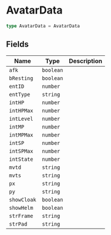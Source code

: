 # AvatarData



```typescript
type AvatarData = AvatarData
```

## Fields

| Name | Type | Description |
|------|------|-------------|
| `afk` | `boolean` |  |
| `bResting` | `boolean` |  |
| `entID` | `number` |  |
| `entType` | `string` |  |
| `intHP` | `number` |  |
| `intHPMax` | `number` |  |
| `intLevel` | `number` |  |
| `intMP` | `number` |  |
| `intMPMax` | `number` |  |
| `intSP` | `number` |  |
| `intSPMax` | `number` |  |
| `intState` | `number` |  |
| `mvtd` | `string` |  |
| `mvts` | `string` |  |
| `px` | `string` |  |
| `py` | `string` |  |
| `showCloak` | `boolean` |  |
| `showHelm` | `boolean` |  |
| `strFrame` | `string` |  |
| `strPad` | `string` |  |
